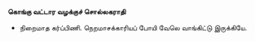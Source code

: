 **கொங்கு வட்டார வழக்குச் சொல்லகராதி**
- நிறைமாத கர்ப்பிணி. நெறமாசக்காரியப் போயி வேலெ வாங்கிட்டு இருக்கியே.

